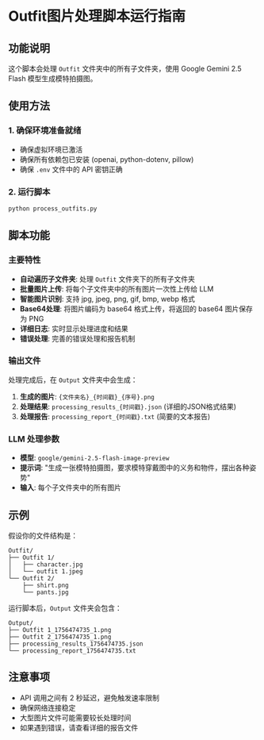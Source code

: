 # Outfit图片处理脚本运行指南

## 功能说明
这个脚本会处理 `Outfit` 文件夹中的所有子文件夹，使用 Google Gemini 2.5 Flash 模型生成模特拍摄图。

## 使用方法

### 1. 确保环境准备就绪
- 确保虚拟环境已激活
- 确保所有依赖包已安装 (openai, python-dotenv, pillow)
- 确保 `.env` 文件中的 API 密钥正确

### 2. 运行脚本
```bash
python process_outfits.py
```

## 脚本功能

### 主要特性
- **自动遍历子文件夹**: 处理 `Outfit` 文件夹下的所有子文件夹
- **批量图片上传**: 将每个子文件夹中的所有图片一次性上传给 LLM
- **智能图片识别**: 支持 jpg, jpeg, png, gif, bmp, webp 格式
- **Base64处理**: 将图片编码为 base64 格式上传，将返回的 base64 图片保存为 PNG
- **详细日志**: 实时显示处理进度和结果
- **错误处理**: 完善的错误处理和报告机制

### 输出文件
处理完成后，在 `Output` 文件夹中会生成：

1. **生成的图片**: `{文件夹名}_{时间戳}_{序号}.png`
2. **处理结果**: `processing_results_{时间戳}.json` (详细的JSON格式结果)
3. **处理报告**: `processing_report_{时间戳}.txt` (简要的文本报告)

### LLM 处理参数
- **模型**: `google/gemini-2.5-flash-image-preview`
- **提示词**: "生成一张模特拍摄图，要求模特穿戴图中的义务和物件，摆出各种姿势"
- **输入**: 每个子文件夹中的所有图片

## 示例

假设你的文件结构是：
```
Outfit/
├── Outfit 1/
│   ├── character.jpg
│   └── outfit 1.jpeg
└── Outfit 2/
    ├── shirt.png
    └── pants.jpg
```

运行脚本后，`Output` 文件夹会包含：
```
Output/
├── Outfit 1_1756474735_1.png
├── Outfit 2_1756474735_1.png
├── processing_results_1756474735.json
└── processing_report_1756474735.txt
```

## 注意事项
- API 调用之间有 2 秒延迟，避免触发速率限制
- 确保网络连接稳定
- 大型图片文件可能需要较长处理时间
- 如果遇到错误，请查看详细的报告文件
